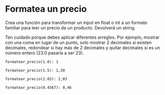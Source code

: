 # Formatea un precio

Crea una función para transformar un input en float o int a un formato familiar para leer un precio de un producto. Devolverá un string.

Ten cuidado porque debes aplicar diferentes arreglos. Por ejemplo, mostrar con una coma en lugar de un punto, solo mostrar 2 decimales si existen decimales, redondear si hay más de 2 decimales y quitar decimales si es un número entero (23.0 pasaría a ser 23).

```formatear_precio(8): 8
formatear_precio(1.0): 1

formatear_precio(1.5): 1,50

formatear_precio(2.03): 2,03

formatear_precio(0.4567): 0,46
```